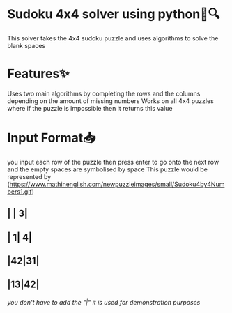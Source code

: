 # **Sudoku 4x4 solver using python**🧠🔍
This solver takes the 4x4 sudoku puzzle and uses algorithms to solve the blank spaces

# Features✨
Uses two main algorithms by completing the rows and the columns depending on the amount of missing numbers
Works on all 4x4 puzzles where if the puzzle is impossible then it returns this value

# Input Format📥
you input each row of the puzzle then press enter to go onto the next row and the empty spaces are symbolised by space
This puzzle would be represented by 
(https://www.mathinenglish.com/newpuzzleimages/small/Sudoku4by4Numbers1.gif)

 
## |  | 3|
## | 1| 4|
## |42|31|
## |13|42|
###### you don't have to add the "|" it is used for demonstration purposes
